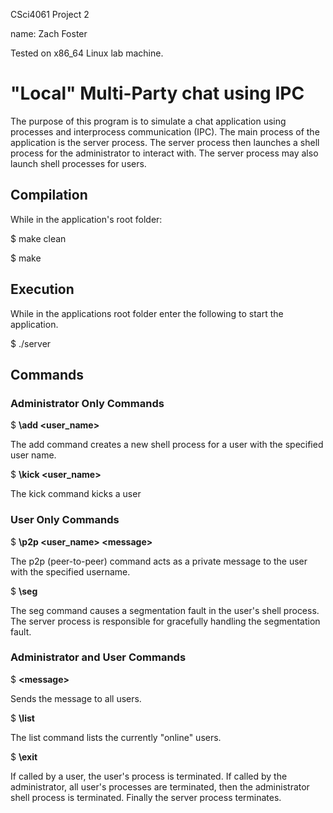 CSci4061 Project 2

name: Zach Foster

Tested on x86_64 Linux lab machine.

# "Local" Multi-Party chat using IPC
The purpose of this program is to simulate a chat application using processes and interprocess communication (IPC). The main process of the application is the server process. The server process then launches a shell process for the administrator to interact with. The server process may also launch shell processes for users.

## Compilation
While in the application's root folder:

$ make clean

$ make

## Execution
While in the applications root folder enter the following to start the application.

$ ./server

## Commands
### Administrator Only Commands
$ **\add \<user_name>**

The add command creates a new shell process for a user with the specified user name.

$ **\kick \<user_name>**

The kick command kicks a user 

### User Only Commands
$ **\p2p \<user_name> \<message>**

The p2p (peer-to-peer) command acts as a private message to the user with the specified username.

$ **\seg**

The seg command causes a segmentation fault in the user's shell process. The server process is responsible for gracefully handling the segmentation fault.

### Administrator and User Commands
$ **\<message>**

Sends the message to all users.

$ **\list**

The list command lists the currently "online" users.

$ **\exit**

If called by a user, the user's process is terminated. If called by the administrator, all user's processes are terminated, then the administrator shell process is terminated. Finally the server process terminates.
